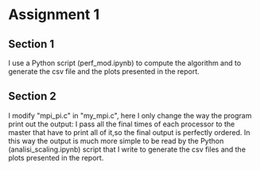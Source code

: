 # Assignment 1

## Section 1

I use a Python script (perf_mod.ipynb) to compute the algorithm and to generate the csv file and the plots presented in the report.

## Section 2

I modify "mpi_pi.c" in "my_mpi.c", here I only change the way the program print out the output: I pass all the final times of each processor to the master that have to print all of it,so the final output is perfectly ordered.
In this way the output is much more simple to be read by the Python (analisi_scaling.ipynb) script that I write to generate the csv files and the plots presented in the report.

